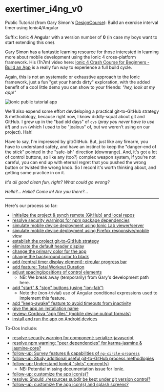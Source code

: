 # exertimer_i4ng_v0

Public Tutorial (from Gary Simon's [DesignCourse](https://www.youtube.com/channel/UCVyRiMvfUNMA1UPlDPzG5Ow)): Build an exercise interval timer using Ionic4/Angular

Suffix: **I**onic **4** A**ng**ular with a  **v**ersion number of **0** (in case my boys want to start extending this one).


Gary Simon has a fantastic learning resource for those interested in learning more about mobile development using the Ionic 4 cross-platform framework. His (1h7m) video here: [Ionic 4 Crash Course for Beginners - Build an App](https://www.youtube.com/watch?v=qTdwUpQRptc) is a really fun way to experience a full build cycle.  

Again, this is not an systematic or exhaustive approach to the Ionic framework, just a fun "get your hands dirty" exploration, with the added benefit of a cool little demo you can  show to your friends: _"hey, look at my app!"_

![ionic public tutorial app](https://user-images.githubusercontent.com/54290024/72782588-fa81b280-3bd8-11ea-8a1f-e958b94d5c35.png)

We'll also expend some effort devdeloping a practical git-to-GitHub strategy & methodology, because right now, I know diddly-squat about git and GitHub.  I grew up in the "bad old days" of `cvs` (_pray you never have to use it!_) and `svn` (which I _used_ to be "jealous" of, but we weren't using on our project). Hah!

Have to say, I'm impressed by git/GitHub.  But, just like any firearm, you have to understand safety, and have an instinct to keep  the "danger-end of the stick" pointed in the "safe-ish" direction (downrange).  And, it's got a lot of control buttons, so like any (too?) complex weapon system, if you're not careful, you can end up with eternal regret that you pushed the wrong button or twisted the wrong knob.  So I reconl it's worth thinking about, and getting some practice in on it.

_It's all good clean fun, right?  What could go wrong?_

_Hello?...  Hello?  Come in!  Are you there?..._

---

Here's our process so far:

- [initialize the project & synch remote (GitHub) and local repos](https://github.com/dpcunningham/exertimer_i4ng_v0/issues/1)
- [resolve security warnings for npm package dependencies](https://github.com/dpcunningham/exertimer_i4ng_v0/issues/3)
- [simulate mobile device deployment using Ionic Lab viewer/server](https://github.com/dpcunningham/exertimer_i4ng_v0/issues/4)
- [simulate mobile device deployment using Firefox responsive/mobile view](https://github.com/dpcunningham/exertimer_i4ng_v0/issues/5)
- [establish the project git-to-GitHub strategy](https://github.com/dpcunningham/exertimer_i4ng_v0/issues/6)
- [eliminate the default header display](https://github.com/dpcunningham/exertimer_i4ng_v0/issues/7)
- [change the primary color for the app](https://github.com/dpcunningham/exertimer_i4ng_v0/issues/8)
- [change the background color to black](https://github.com/dpcunningham/exertimer_i4ng_v0/issues/9)
- [add (central timer display element): circular progress bar](https://github.com/dpcunningham/exertimer_i4ng_v0/issues/11)
- [add feature: Total Workout Duration](https://github.com/dpcunningham/exertimer_i4ng_v0/issues/15)
- [adjust spacing/positions of control elements](https://github.com/dpcunningham/exertimer_i4ng_v0/issues/16)
    - NB:  We break away (temporarily) from Gary's development path here.
- [add "start" & "stop" buttons (using "ion-fab")](https://github.com/dpcunningham/exertimer_i4ng_v0/issues/17)
    - Note the (non-trivial) use of Angular conditional expressions used to implement this feature.
- [add "keep-awake" feature to avoid timeouts from inactivity ](https://github.com/dpcunningham/exertimer_i4ng_v0/issues/19)
- [give the app an installation name](https://github.com/dpcunningham/exertimer_i4ng_v0/issues/21)
- [review: Cordova "app files" (mobile device output formats)](https://github.com/dpcunningham/exertimer_i4ng_v0/issues/27)
- [install and run the app on Android devices](https://github.com/dpcunningham/exertimer_i4ng_v0/issues/25)


To-Dos Include:
- [resolve security warning for component: serialize-javascript](https://github.com/dpcunningham/exertimer_i4ng_v0/issues/2)
- [resolve npm warning: "peer dependencies" for karma-jasmine & jasmine-core?](https://github.com/dpcunningham/exertimer_i4ng_v0/issues/12)
- [follow-up: Survey features & capabilities of `ng-circle-progress`](https://github.com/dpcunningham/exertimer_i4ng_v0/issues/13)
- [follow-up: Study additional useful git-to-GitHub process methodlogies](https://github.com/dpcunningham/exertimer_i4ng_v0/issues/10)
- [follow-up: Understand Ionic4 "slots" concept(s)](https://github.com/dpcunningham/exertimer_i4ng_v0/issues/18)
    - NB: Potential missing documentation issue for Ionic.
- [follow-up: customize the app icon(s)?](https://github.com/dpcunningham/exertimer_i4ng_v0/issues/22)
- [resolve: Should ./resources subdir be kept under git version control?](https://github.com/dpcunningham/exertimer_i4ng_v0/issues/23)
- [follow-up: customize the app icon(s) and splash screens?](https://github.com/dpcunningham/exertimer_i4ng_v0/issues/22)








